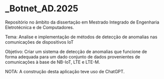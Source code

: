 # \_Botnet\_AD.2025

Repositório no âmbito da dissertação em Mestrado Integrado de Engenharia Eletrotécnica e de Computadores.

Tema: Analise e implementação de métodos de detecção de anomalias nas comunicações de dispositivos IoT

Objetivo: Criar um sistema de detecção de anomalias que funcione de forma adequada para um dado conjunto de dados provenientes de comunicações à base de NB-IoT, LTE e LTE-M.



NOTA: A construção desta aplicação teve uso de ChatGPT.

